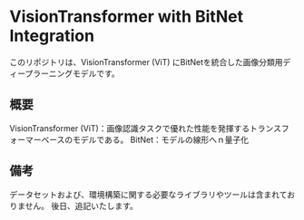 # VisionTransformer with BitNet Integration

このリポジトリは、VisionTransformer (ViT) にBitNetを統合した画像分類用ディープラーニングモデルです。

## 概要

VisionTransformer (ViT)：画像認識タスクで優れた性能を発揮するトランスフォーマーベースのモデルである。
BitNet：モデルの線形へｎ量子化


## 備考

データセットおよび、環境構築に関する必要なライブラリやツールは含まれておりません。
後日、追記いたします。
